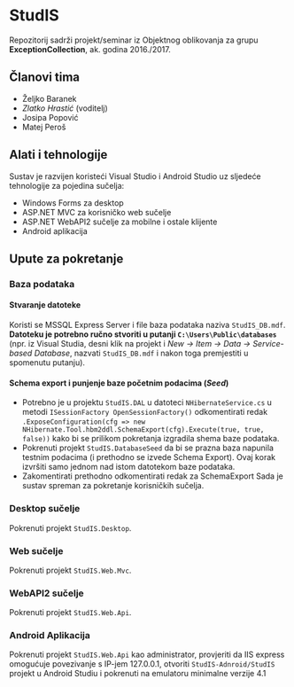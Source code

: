 # StudIS
Repozitorij sadrži projekt/seminar iz Objektnog oblikovanja za grupu **ExceptionCollection**, ak. godina 2016./2017.

## Članovi tima
- Željko Baranek
- *Zlatko Hrastić* (voditelj)
- Josipa Popović
- Matej Peroš

## Alati i tehnologije
Sustav je razvijen koristeći Visual Studio i Android Studio uz sljedeće tehnologije za pojedina sučelja:
- Windows Forms za desktop
- ASP.NET MVC za korisničko web sučelje
- ASP.NET WebAPI2 sučelje za mobilne i ostale klijente
- Android aplikacija

## Upute za pokretanje
### Baza podataka
#### Stvaranje datoteke
Koristi se MSSQL Express Server i file baza podataka naziva ``StudIS_DB.mdf``.
**Datoteku je potrebno ručno stvoriti u putanji
``C:\Users\Public\databases``** (npr. iz Visual Studia, desni klik na projekt i *New -> Item -> Data -> Service-based Database*, nazvati ``StudIS_DB.mdf`` i nakon toga premjestiti u spomenutu putanju).
#### Schema export i punjenje baze početnim podacima (*Seed*)
- Potrebno je u projektu ``StudIS.DAL`` u datoteci ``NHibernateService.cs`` u metodi ``ISessionFactory OpenSessionFactory()`` odkomentirati redak ``.ExposeConfiguration(cfg => new NHibernate.Tool.hbm2ddl.SchemaExport(cfg).Execute(true, true, false))`` kako bi se prilikom pokretanja izgradila shema baze podataka.
- Pokrenuti projekt ``StudIS.DatabaseSeed`` da bi se prazna baza napunila testnim podacima (i prethodno se izvede Schema Export). Ovaj korak izvršiti samo jednom nad istom datotekom baze podataka.
- Zakomentirati prethodno odkomentirati redak za SchemaExport
Sada je sustav spreman za pokretanje korisničkih sučelja.

### Desktop sučelje
Pokrenuti projekt ``StudIS.Desktop``.
### Web sučelje
Pokrenuti projekt ``StudIS.Web.Mvc``.
### WebAPI2 sučelje
Pokrenuti projekt ``StudIS.Web.Api``.
### Android Aplikacija
Pokrenuti projekt ``StudIS.Web.Api`` kao administrator, provjeriti da IIS express omogućuje povezivanje s IP-jem 127.0.0.1, otvoriti ``StudIS-Adnroid/StudIS`` projekt u Android Studiu i pokrenuti na emulatoru minimalne verzije 4.1
